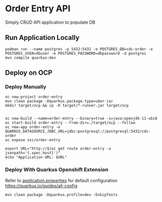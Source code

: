 # Order Entry API
Simply CRUD API application to populate DB

## Run Application Locally
```
podman run --name postgres -p 5432:5432 -e POSTGRES_DB=cdc-order -e POSTGRES_USER=dbuser -e POSTGRES_PASSWORD=dbpassword -d postgres
mvn compile quarkus:dev
```

## Deploy on OCP
### Deploy Manually
```
oc new-project order-entry
mvn clean package -Dquarkus.package.type=uber-jar
mkdir target/ocp && cp -R target/*-runner.jar target/ocp
   

oc new-build --name=order-entry --binary=true -i=java:openjdk-11-ubi8
oc start-build order-entry --from-dir=./target/ocp --follow
oc new-app order-entry -e QUARKUS_DATASOURCE_JDBC_URL=jdbc:postgresql://postgresql:5432/cdc-order
oc expose svc/order-entry

export URL="http://$(oc get route order-entry -o jsonpath='{.spec.host}')"
echo "Application URL: $URL"

```
### Deploy With Quarkus Openshift Extension
Refer to [application.properties](src/main/resources/application.properties) for default configuration
https://quarkus.io/guides/all-config
```
mvn clean package -Dquarkus.profile=dev -DskipTests
```